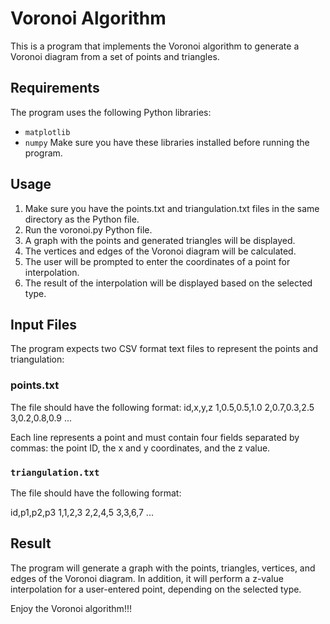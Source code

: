 # Voronoi Algorithm
This is a program that implements the Voronoi algorithm to generate a Voronoi diagram from a set of points and triangles.

## Requirements
The program uses the following Python libraries:

- `matplotlib`
- `numpy`
Make sure you have these libraries installed before running the program.

## Usage
1. Make sure you have the points.txt and triangulation.txt files in the same directory as the Python file.
2. Run the voronoi.py Python file.
3. A graph with the points and generated triangles will be displayed.
4. The vertices and edges of the Voronoi diagram will be calculated.
5. The user will be prompted to enter the coordinates of a point for interpolation.
6. The result of the interpolation will be displayed based on the selected type.
## Input Files
The program expects two CSV format text files to represent the points and triangulation:

### points.txt
The file should have the following format:
id,x,y,z
1,0.5,0.5,1.0
2,0.7,0.3,2.5
3,0.2,0.8,0.9
...

Each line represents a point and must contain four fields separated by commas: the point ID, the x and y coordinates, and the z value.

### `triangulation.txt`

The file should have the following format:

id,p1,p2,p3
1,1,2,3
2,2,4,5
3,3,6,7
...

## Result

The program will generate a graph with the points, triangles, vertices, and edges of the Voronoi diagram. In addition, it will perform a z-value interpolation for a user-entered point, depending on the selected type.

Enjoy the Voronoi algorithm!!!
